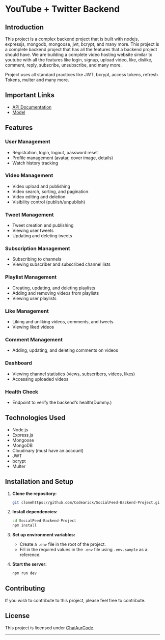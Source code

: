 # YouTube + Twitter Backend

## Introduction

This project is a complex backend project that is built with nodejs, expressjs, mongodb, mongoose, jwt, bcrypt, and many more. This project is a complete backend project that has all the features that a backend project should have. We are building a complete video hosting website similar to youtube with all the features like login, signup, upload video, like, dislike, comment, reply, subscribe, unsubscribe, and many more.

Project uses all standard practices like JWT, bcrypt, access tokens, refresh Tokens, multer and many more. 

## Important Links

- [API Documentation](link_to_api_documentation)
- [Model](https://app.eraser.io/workspace/kmtfrN9zgfzlVvzxoqjL)

## Features

### User Management

- Registration, login, logout, password reset
- Profile management (avatar, cover image, details)
- Watch history tracking

### Video Management

- Video upload and publishing
- Video search, sorting, and pagination
- Video editing and deletion
- Visibility control (publish/unpublish)

### Tweet Management

- Tweet creation and publishing
- Viewing user tweets
- Updating and deleting tweets

### Subscription Management

- Subscribing to channels
- Viewing subscriber and subscribed channel lists

### Playlist Management

- Creating, updating, and deleting playlists
- Adding and removing videos from playlists
- Viewing user playlists

### Like Management

- Liking and unliking videos, comments, and tweets
- Viewing liked videos

### Comment Management

- Adding, updating, and deleting comments on videos

### Dashboard

- Viewing channel statistics (views, subscribers, videos, likes)
- Accessing uploaded videos

### Health Check

- Endpoint to verify the backend's health(Dummy.)

## Technologies Used

- Node.js
- Express.js
- Mongoose
- MongoDB
- Cloudinary (must have an account)
- JWT
- bcrypt
- Multer

## Installation and Setup

1. **Clone the repository:**

   ```bash
   git clonehttps://github.com/Codearick/SocialFeed-Backend-Project.git
   ```

2. **Install dependencies:**

   ```bash
   cd SocialFeed-Backend-Project
   npm install
   ```

3. **Set up environment variables:**

   - Create a `.env` file in the root of the project.
   - Fill in the required values in the `.env` file using `.env.sample` as a reference.

4. **Start the server:**

   ```bash
   npm run dev
   ```

## Contributing

If you wish to contribute to this project, please feel free to contribute.

## License

This project is licensed under [ChaiAurCode](https://www.youtube.com/@chaiaurcode).

---

                      